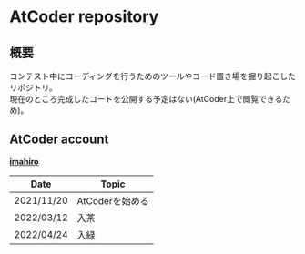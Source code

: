 # AtCoder repository
## 概要
コンテスト中にコーディングを行うためのツールやコード置き場を掘り起こしたリポジトリ。  
現在のところ完成したコードを公開する予定はない(AtCoder上で閲覧できるため)。  

## AtCoder account
[**imahiro**](https://atcoder.jp/users/imahiro)

 Date      | Topic
 --------- | -------------
2021/11/20 | AtCoderを始める
2022/03/12 | 入茶
2022/04/24 | 入緑

